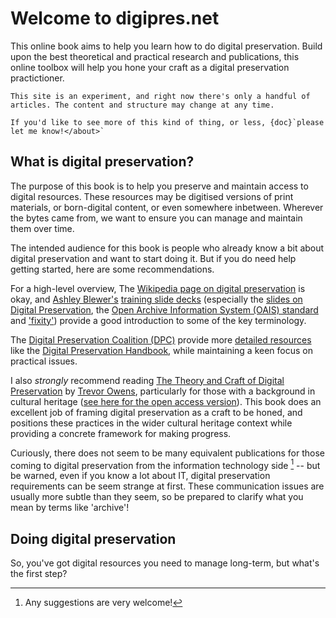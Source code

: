 # Welcome to digipres.net

This online book aims to help you learn how to do digital preservation. Build upon the best theoretical and practical research and publications, this online toolbox will help you hone your craft as a digital preservation practictioner.

```{warning}
This site is an experiment, and right now there's only a handful of articles. The content and structure may change at any time.

If you'd like to see more of this kind of thing, or less, {doc}`please let me know!</about>`
```

## What is digital preservation?

The purpose of this book is to help you preserve and maintain access to digital resources. These resources may be digitised versions of print materials, or born-digital content, or even somewhere inbetween. Wherever the bytes came from, we want to ensure you can manage and maintain them over time.

The intended audience for this book is people who already know a bit about digital preservation and want to start doing it. But if you do need help getting started, here are some recommendations.

For a high-level overview, The [Wikipedia page on digital preservation](https://en.wikipedia.org/wiki/Digital_preservation) is okay, and [Ashley Blewer's](https://ashleyblewer.com/) [training slide decks](https://training.ashleyblewer.com/) (especially the [slides on Digital Preservation](https://training.ashleyblewer.com/presentations/digital-preservation.html#2), the [Open Archive Information System (OAIS) standard](https://training.ashleyblewer.com/presentations/oais.html#2) and ['fixity'](https://training.ashleyblewer.com/presentations/fixity.html#2)) provide a good introduction to some of the key terminology.  

The [Digital Preservation Coalition (DPC)](https://www.dpconline.org/) provide more [detailed resources](https://www.dpconline.org/digipres/what-is-digipres) like the [Digital Preservation Handbook](https://www.dpconline.org/handbook), while maintaining a keen focus on practical issues. 

I also _strongly_ recommend reading [The Theory and Craft of Digital Preservation](https://jhupbooks.press.jhu.edu/title/theory-and-craft-digital-preservation) by [Trevor Owens](http://www.trevorowens.org/), particularly for those with a background in cultural heritage ([see here for the open access version](https://osf.io/preprints/lissa/5cpjt/)). This book does an excellent job of framing digital preservation as a craft to be honed, and positions these practices in the wider cultural heritage context while providing a concrete framework for making progress.

Curiously, there does not seem to be many equivalent publications for those coming to digital preservation from the information technology side [^itbooks] -- but be warned, even if you know a lot about IT, digital preservation requirements can be seem strange at first. These communication issues are usually more subtle than they seem, so be prepared to clarify what you mean by terms like 'archive'!

[^itbooks]: Any suggestions are very welcome!


## Doing digital preservation

So, you've got digital resources you need to manage long-term, but what's the first step? 




